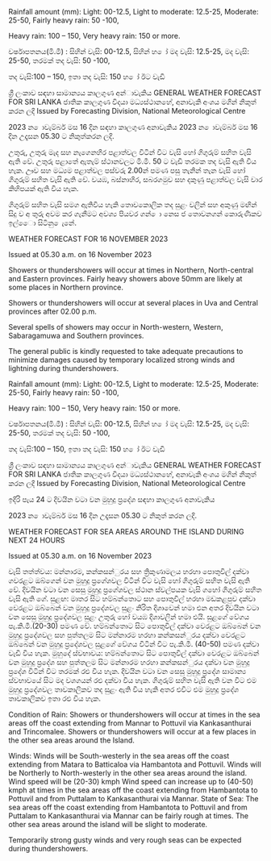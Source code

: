 Rainfall amount (mm): Light: 00-12.5, Light to moderate: 12.5-25, Moderate: 25-50, Fairly heavy rain: 50 -100,

Heavy rain: 100 – 150, Very heavy rain: 150 or more.

වර්ෂාපතනය(මි.මී) : සිහින් වැසි: 00-12.5, සිහින් හ ෝ මද වැසි: 12.5-25, මද වැසි: 25-50, තරමක් තද වැසි: 50 -100,

තද වැසි:100 – 150, ඉතා තද වැසි: 150 හ ෝ ඊට වැඩි

ශ්‍රී ලංකාව සඳහා සාමාන්‍යය කාලගුණ අන්‍ාවැකිය GENERAL WEATHER FORECAST FOR SRI LANKA ජාතික කාලගුණ විදයා මධ්‍යස්ථානහේ, අනාවැකි අංශය මගින් නිකුත් කරන ලදි Issued by Forecasting Division, National Meteorological Centre

2023 න ොවැම්බර් මස 16 දින සඳහා කාලගුණ අනාවැකිය 2023 න ොවැම්බර් මස 16 දින උදෑසන 05.30 ට නිකුත්කරන ලදි.

උතුරු, උතුරු මැද සහ නැගෙනහිර පළාත්වල විටින් විට වැසි හෝ ගිගුරුම් සහිත වැසි ඇති වේ. උතුරු පළාතේ ඇතැම් ස්ථානවලට මි.මී. 50 ට වැඩි තරමක තද වැසි ඇති විය හැක. ඌව සහ මධ්‍යම පළාත්වල පස්වරු 2.00න් පමණ පසු තැනින් තැන වැසි හෝ ගිගුරුම් සහිත වැසි ඇති වේ. වයඹ, බස්නාහිර, සබරගමුව සහ දකුණු පළාත්වල වැසි වාර කිහිපයක් ඇති විය හැක.

ගිගුරුම් සහිත වැසි සමග ඇතිවිය හැකි තොවකොලික තද සුළං වලින් සහ අකුණු මඟින් සිදු ව අ තුරු අවම කර ගැනීමට අවශ්‍ය පියවර ගන් ො නෙස ජ තොවනගන් කොරුණිකව ඉල්ෙො සිටිනු ෙැනේ.

WEATHER FORECAST FOR 16 NOVEMBER 2023

Issued at 05.30 a.m. on 16 November 2023

Showers or thundershowers will occur at times in Northern, North-central and Eastern provinces. Fairly heavy showers above 50mm are likely at some places in Northern province.

Showers or thundershowers will occur at several places in Uva and Central provinces after 02.00 p.m.

Several spells of showers may occur in North-western, Western, Sabaragamuwa and Southern provinces.

The general public is kindly requested to take adequate precautions to minimize damages caused by temporary localized strong winds and lightning during thundershowers.

Rainfall amount (mm): Light: 00-12.5, Light to moderate: 12.5-25, Moderate: 25-50, Fairly heavy rain: 50 -100,

Heavy rain: 100 – 150, Very heavy rain: 150 or more.

වර්ෂාපතනය(මි.මී) : සිහින් වැසි: 00-12.5, සිහින් හ ෝ මද වැසි: 12.5-25, මද වැසි: 25-50, තරමක් තද වැසි: 50 -100,

තද වැසි:100 – 150, ඉතා තද වැසි: 150 හ ෝ ඊට වැඩි

ශ්‍රී ලංකාව සඳහා සාමාන්‍යය කාලගුණ අන්‍ාවැකිය GENERAL WEATHER FORECAST FOR SRI LANKA ජාතික කාලගුණ විදයා මධ්‍යස්ථානහේ, අනාවැකි අංශය මගින් නිකුත් කරන ලදි Issued by Forecasting Division, National Meteorological Centre

ඉදිරි පැය 24 ට දිවයින වටා වන මුහුදු ප්‍රදේශ සඳහා කාලගුණ අනාවැකිය

2023 න ොවැම්බර් මස 16 දින උදෑසන 05.30 ට නිකුත් කරන ලදි.

WEATHER FORECAST FOR SEA AREAS AROUND THE ISLAND DURING NEXT 24 HOURS

Issued at 05.30 a.m. on 16 November 2023

වැසි තත්ත්වය: මන්නාරම, කන්කසන්ුරය සහ ත්‍රිකුණාමලය හරහා පොතුවිල් දක්වා ගවරළට ඔබ්ගෙන් වන මුහුදු ප්‍රගේශවල විටින් විට වැසි හෝ ගිගුරුම් සහිත වැසි ඇති වේ. දිවයින වටා වන සෙසු මුහුදු ප්‍රගේශවල ස්ථාන ස්වල්පයක වැසි ගහෝ ගිගුරුම් සහිත වැසි ඇති ගේ. සුළඟ: මාතර සිට හම්බන්තොට සහ පොතුවිල් හරහා මඩකළපුව දක්වා වෙරළට ඔබ්බෙන් වන මුහුදු ප්‍රදේශවල සුළං නිරිත දිශාවෙන් හමා එන අතර දිවයින වටා වන සෙසු මුහුදු ප්‍රදේශවල සුළං උතුරු හෝ වයඹ දිශාවලින් හමා එයි. සුළගේ වේගය පැ.කි.මී.(20-30) පමණ වේ. හම්බන්තොට සිට පොතුවිල් දක්වා වෙරළට ඔබ්බෙන් වන මුහුදු ප්‍රදේශවල සහ පුත්තලම සිට මන්නාරම හරහා කන්කසන්ුරය දක්වා වෙරළට ඔබ්බෙන් වන මුහුදු ප්‍රදේශවල සුළගේ වේගය විටින් විට පැ.කි.මී. (40-50) පමණ දක්වා වැඩි විය හැක. මුහුදේ ස්වභාවය: හම්බන්තොට සිට පොතුවිල් දක්වා වෙරළට ඔබ්බෙන් වන මුහුදු ප්‍රදේශ සහ පුත්තලම සිට මන්නාරම හරහා කන්කසන්ුරය දක්වා වන මුහුදු ප්‍රදේශ විටින් විට තරමක් රළු විය හැක. දිවයින වටා වන සෙසු මුහුදු ප්‍රදේශ සාමාන්‍ය ස්වභාවයේ සිට මද වශගයන් රළු දක්වා විය හැක. ගිගුරුම් සහිත වැසි ඇති වන විට එම මුහුදු ප්‍රදේශවල තාවකාලිකව තද සුළං ඇති විය හැකි අතර එවිට එම මුහුදු ප්‍රදේශ තාවකාලිකව ඉතා රළු විය හැක.

Condition of Rain: Showers or thundershowers will occur at times in the sea areas off the coast extending from Mannar to Pottuvil via Kankasanthurai and Trincomalee. Showers or thundershowers will occur at a few places in the other sea areas around the Island.

Winds: Winds will be South-westerly in the sea areas off the coast extending from Matara to Batticaloa via Hambantota and Pottuvil. Winds will be Northerly to North-westerly in the other sea areas around the island. Wind speed will be (20-30) kmph Wind speed can increase up to (40-50) kmph at times in the sea areas off the coast extending from Hambantota to Pottuvil and from Puttalam to Kankasanthurai via Mannar. State of Sea: The sea areas off the coast extending from Hambantota to Pottuvil and from Puttalam to Kankasanthurai via Mannar can be fairly rough at times. The other sea areas around the island will be slight to moderate.

Temporarily strong gusty winds and very rough seas can be expected during thundershowers.
